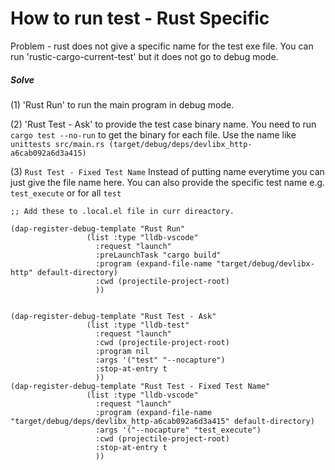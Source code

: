 # How to run test - Rust Specific
Problem - rust does not give a specific name for the test exe file. You can run 'rustic-cargo-current-test' but it does not go to debug mode.

##### Solve
  
   (1) 'Rust Run' to run the main program in debug mode.
   
   (2) 'Rust Test - Ask' to provide the test case binary name. You need to run `cargo test --no-run` to get the binary for each file. Use the name like `unittests src/main.rs (target/debug/deps/devlibx_http-a6cab092a6d3a415)`

   (3) `Rust Test - Fixed Test Name` Instead of putting name everytime you can just give the file name here. You can also provide the specific test name e.g. `test_execute` or for all `test`
   
```elisp
;; Add these to .local.el file in curr direactory.

(dap-register-debug-template "Rust Run"
			     (list :type "lldb-vscode"
				   :request "launch"
				   :preLaunchTask "cargo build"
				   :program (expand-file-name "target/debug/devlibx-http" default-directory)
				   :cwd (projectile-project-root)
				   ))


(dap-register-debug-template "Rust Test - Ask"
			     (list :type "lldb-test"
				   :request "launch"
				   :cwd (projectile-project-root)
				   :program nil
				   :args '("test" "--nocapture")
				   :stop-at-entry t
				   ))
(dap-register-debug-template "Rust Test - Fixed Test Name"
			     (list :type "lldb-vscode"
				   :request "launch"
				   :program (expand-file-name "target/debug/deps/devlibx_http-a6cab092a6d3a415" default-directory)
				   :args '("--nocapture" "test_execute")
				   :cwd (projectile-project-root)
				   :stop-at-entry t
				   ))

```

